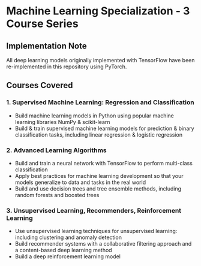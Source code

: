# Machine Learning Specialization - 3 Course Series

## Implementation Note

All deep learning models originally implemented with TensorFlow have been re-implemented in this repository using PyTorch.


## Courses Covered

### 1. Supervised Machine Learning: Regression and Classification
- Build machine learning models in Python using popular machine learning libraries NumPy & scikit-learn  
- Build & train supervised machine learning models for prediction & binary classification tasks, including linear regression & logistic regression

### 2. Advanced Learning Algorithms
- Build and train a neural network with TensorFlow to perform multi-class classification  
- Apply best practices for machine learning development so that your models generalize to data and tasks in the real world  
- Build and use decision trees and tree ensemble methods, including random forests and boosted trees

### 3. Unsupervised Learning, Recommenders, Reinforcement Learning
- Use unsupervised learning techniques for unsupervised learning: including clustering and anomaly detection  
- Build recommender systems with a collaborative filtering approach and a content-based deep learning method  
- Build a deep reinforcement learning model
